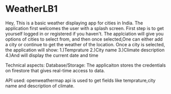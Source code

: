 # WeatherLB1

Hey, This is a basic weather displaying app for cities in India.
The application first welcomes the user with a splash screen.
First step is to get yourself logged in or registered if you haven't.
The applciation will give you options of cities to select from, and then once selected,One can either add a city or continue to get the weather of the location. 
Once a city is selected, the application will show:
1.)Temprature 
2.)City name 
3.)Climate description
4.)And will display the current date and time

Technical aspects:
Database/Storage:
The applicaiton stores the credentials on firestore that gives real-time access to data.

API used:
openweathermap api is used to get fields like temprature,city name and description of climate.



